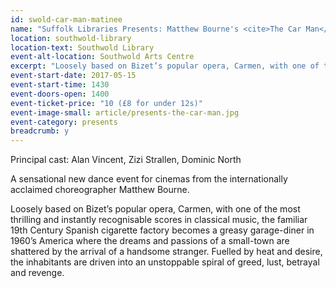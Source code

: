 ```yaml
---
id: swold-car-man-matinee
name: "Suffolk Libraries Presents: Matthew Bourne's <cite>The Car Man</cite> - matinee screening"
location: southwold-library
location-text: Southwold Library
event-alt-location: Southwold Arts Centre
excerpt: "Loosely based on Bizet’s popular opera, Carmen, with one of the most thrilling and instantly recognisable scores in classical music, the familiar 19th Century Spanish cigarette factory becomes a greasy garage-diner in 1960’s America where the dreams and passions of a small-town are shattered by the arrival of a handsome stranger."
event-start-date: 2017-05-15
event-start-time: 1430
event-doors-open: 1400
event-ticket-price: "10 (£8 for under 12s)"
event-image-small: article/presents-the-car-man.jpg
event-category: presents
breadcrumb: y
---
```


Principal cast: Alan Vincent, Zizi Strallen, Dominic North

A sensational new dance event for cinemas from the internationally acclaimed choreographer Matthew Bourne.

Loosely based on Bizet’s popular opera, Carmen, with one of the most thrilling and instantly recognisable scores in classical music, the familiar 19th Century Spanish cigarette factory becomes a greasy garage-diner in 1960’s America where the dreams and passions of a small-town are shattered by the arrival of a handsome stranger. Fuelled by heat and desire, the inhabitants are driven into an unstoppable spiral of greed, lust, betrayal and revenge.
